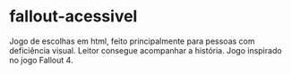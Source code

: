 # fallout-acessivel
Jogo de escolhas em html, feito principalmente para pessoas com deficiência visual. Leitor consegue acompanhar a história. Jogo inspirado no jogo Fallout 4.
